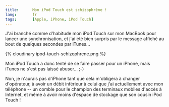 ```yaml
---
title:      Mon iPod Touch est schizophrène !
lang:       fr
tags:       [Apple, iPhone, iPod Touch]
---
```


J'ai branché comme d'habitude mon iPod Touch sur mon MacBook pour lancer une synchronisation, et j'ai été bien surpris par le message affiché au bout de quelques secondes par iTunes…


{% cloudinary ipod-touch-schizophrene.png %}


Mon iPod Touch a donc tenté de se faire passer pour un iPhone, mais iTunes ne s'est pas laissé abuser… ;-)

Non, je n'aurais pas d'iPhone tant que cela m'obligera à changer d'opérateur, à avoir un débit inférieur à celui que j'ai actuellement avec mon téléphone -- un comble pour le champion des terminaux mobiles d'accès à Internet, et même à avoir moins d'espace de stockage que son cousin iPod Touch !
